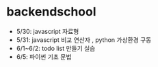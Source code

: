 # backendschool
- 5/30: javascript 자료형
- 5/31: javascript 비교 연산자 , python 가상환경 구동 
- 6/1~6/2: todo list 만들기 실습 
- 6/5: 파이썬 기초 문법 